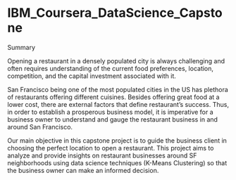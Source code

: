 # IBM_Coursera_DataScience_Capstone

Summary

Opening a restaurant in a densely populated city is always challenging and often requires understanding of the current food preferences, location, competition, and the capital investment associated with it. 

San Francisco being one of the most populated cities in the US has plethora of restaurants offering different cuisines. Besides offering great food at a lower cost, there are external factors that define restaurant’s success. Thus, in order to establish a prosperous business model, it is imperative for a business owner to understand and gauge the restaurant business in and around San Francisco. 

Our main objective in this capstone project is to guide the business client in choosing the perfect location to open a restaurant. This project aims to analyze and provide insights on restaurant businesses around SF neighborhoods using data science techniques (K-Means Clustering) so that the business owner can make an informed decision. 
